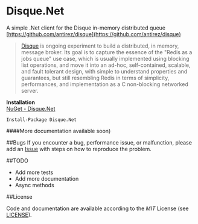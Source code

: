 # Disque.Net
A simple .Net client for the Disque in-memory distributed queue [https://github.com/antirez/disque](https://github.com/antirez/disque)
> [Disque](https://github.com/antirez/disque) is ongoing experiment to build a distributed, in memory, message broker. Its goal is to capture the essence of the "Redis as a jobs queue" use case, which is usually implemented using blocking list operations, and move it into an ad-hoc, self-contained, scalable, and fault tolerant design, with simple to understand properties and guarantees, but still resembling Redis in terms of simplicity, performances, and implementation as a C non-blocking networked server.

**Installation**  
[NuGet - Disque.Net](https://www.nuget.org/packages/Disque.Net/)
```
Install-Package Disque.Net
```

####More documentation available soon)

##Bugs
If you encounter a bug, performance issue, or malfunction, please add an [Issue](https://github.com/ziyasal/Disque.Net/issues) with steps on how to reproduce the problem.

##TODO
- Add more tests
- Add more documentation
- Async methods

##License

Code and documentation are available according to the *MIT* License (see [LICENSE](https://github.com/ziyasal/Disque.Net/blob/master/LICENSE)).
